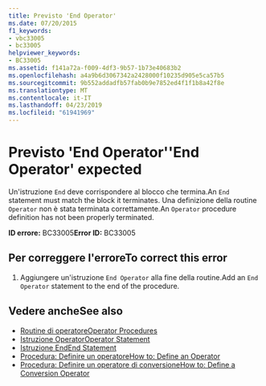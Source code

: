 ```yaml
---
title: Previsto 'End Operator'
ms.date: 07/20/2015
f1_keywords:
- vbc33005
- bc33005
helpviewer_keywords:
- BC33005
ms.assetid: f141a72a-f009-4df3-9b57-1b73e40683b2
ms.openlocfilehash: a4a9b6d3067342a2428000f10235d905e5ca57b5
ms.sourcegitcommit: 9b552addadfb57fab0b9e7852ed4f1f1b8a42f8e
ms.translationtype: MT
ms.contentlocale: it-IT
ms.lasthandoff: 04/23/2019
ms.locfileid: "61941969"
---
```

# <a name="end-operator-expected"></a><span data-ttu-id="6c19d-102">Previsto 'End Operator'</span><span class="sxs-lookup"><span data-stu-id="6c19d-102">'End Operator' expected</span></span>
<span data-ttu-id="6c19d-103">Un'istruzione `End` deve corrispondere al blocco che termina.</span><span class="sxs-lookup"><span data-stu-id="6c19d-103">An `End` statement must match the block it terminates.</span></span> <span data-ttu-id="6c19d-104">Una definizione della routine `Operator` non è stata terminata correttamente.</span><span class="sxs-lookup"><span data-stu-id="6c19d-104">An `Operator` procedure definition has not been properly terminated.</span></span>  
  
 <span data-ttu-id="6c19d-105">**ID errore:** BC33005</span><span class="sxs-lookup"><span data-stu-id="6c19d-105">**Error ID:** BC33005</span></span>  
  
## <a name="to-correct-this-error"></a><span data-ttu-id="6c19d-106">Per correggere l'errore</span><span class="sxs-lookup"><span data-stu-id="6c19d-106">To correct this error</span></span>  
  
1. <span data-ttu-id="6c19d-107">Aggiungere un'istruzione `End Operator` alla fine della routine.</span><span class="sxs-lookup"><span data-stu-id="6c19d-107">Add an `End Operator` statement to the end of the procedure.</span></span>  
  
## <a name="see-also"></a><span data-ttu-id="6c19d-108">Vedere anche</span><span class="sxs-lookup"><span data-stu-id="6c19d-108">See also</span></span>

- [<span data-ttu-id="6c19d-109">Routine di operatore</span><span class="sxs-lookup"><span data-stu-id="6c19d-109">Operator Procedures</span></span>](../../visual-basic/programming-guide/language-features/procedures/operator-procedures.md)
- [<span data-ttu-id="6c19d-110">Istruzione Operator</span><span class="sxs-lookup"><span data-stu-id="6c19d-110">Operator Statement</span></span>](../../visual-basic/language-reference/statements/operator-statement.md)
- [<span data-ttu-id="6c19d-111">Istruzione End</span><span class="sxs-lookup"><span data-stu-id="6c19d-111">End Statement</span></span>](../../visual-basic/language-reference/statements/end-statement.md)
- [<span data-ttu-id="6c19d-112">Procedura: Definire un operatore</span><span class="sxs-lookup"><span data-stu-id="6c19d-112">How to: Define an Operator</span></span>](../../visual-basic/programming-guide/language-features/procedures/how-to-define-an-operator.md)
- [<span data-ttu-id="6c19d-113">Procedura: Definire un operatore di conversione</span><span class="sxs-lookup"><span data-stu-id="6c19d-113">How to: Define a Conversion Operator</span></span>](../../visual-basic/programming-guide/language-features/procedures/how-to-define-a-conversion-operator.md)

